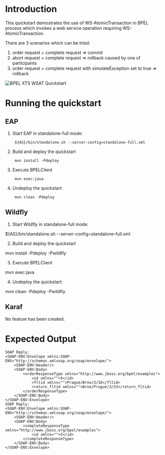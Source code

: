 Introduction
============
This quickstart demostrates the use of WS-AtomicTransaction in BPEL process which invokes a web service operation requiring WS-AtomicTransaction.

There are 3 scenarios which can be tried:

1. order request + complete request => commit
2. abort request + complete request => rollback caused by one of participants
3. order request + complete request with simulateException set to true => rollback

![BPEL XTS WSAT Quickstart](https://github.com/jboss-switchyard/quickstarts/raw/master/bpel-service/xts_wsat/bpel-xts-wsat.jpg)

Running the quickstart
======================

EAP
----------
1. Start EAP in standalone-full mode:

        ${AS}/bin/standalone.sh --server-config=standalone-full.xml

2. Build and deploy the quickstart

        mvn install -Pdeploy

3. Execute BPELClient

        mvn exec:java

4. Undeploy the quickstart:

        mvn clean -Pdeploy


Wildfly
----------
1. Start Wildfly in standalone-full mode:

${AS}/bin/standalone.sh --server-config=standalone-full.xml

2. Build and deploy the quickstart

mvn install -Pdeploy -Pwildfly

3. Execute BPELClient

mvn exec:java

4. Undeploy the quickstart:

mvn clean -Pdeploy -Pwildfly


Karaf
----------

No feature has been created.


Expected Output
===============

```
SOAP Reply:
<SOAP-ENV:Envelope xmlns:SOAP-ENV="http://schemas.xmlsoap.org/soap/envelope/">
    <SOAP-ENV:Header/>
    <SOAP-ENV:Body>
        <orderResponseType xmlns="http://www.jboss.org/bpel/examples">
            <id xmlns="">5</id>
            <fltid xmlns="">Prague/Brno/3/18</fltid>
            <return_fltid xmlns="">Brno/Prague/3/23</return_fltid>
        </orderResponseType>
    </SOAP-ENV:Body>
</SOAP-ENV:Envelope>
SOAP Reply:
<SOAP-ENV:Envelope xmlns:SOAP-ENV="http://schemas.xmlsoap.org/soap/envelope/">
    <SOAP-ENV:Header/>
    <SOAP-ENV:Body>
        <completeResponseType xmlns="http://www.jboss.org/bpel/examples">
            <id xmlns="">5</id>
        </completeResponseType>
    </SOAP-ENV:Body>
</SOAP-ENV:Envelope>
```